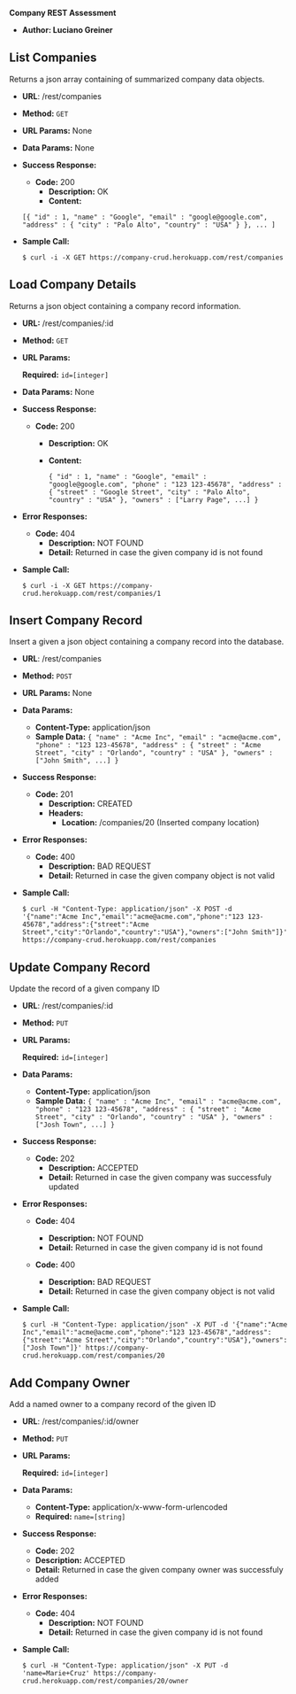 **Company REST Assessment**
  * **Author: Luciano Greiner**
 
**List Companies**
----
  Returns a json array containing of summarized company data objects.
* **URL**:
  /rest/companies
* **Method:**
  `GET`
*  **URL Params:**
  None
* **Data Params:**
  None
* **Success Response:**
  * **Code:** 200
     * **Description:** OK
     * **Content:**
  
  ```[{ "id" : 1, "name" : "Google", "email" : "google@google.com", "address" : { "city" : "Palo Alto", "country" : "USA" } }, ... ]```
 
* **Sample Call:**

  ```$ curl -i -X GET https://company-crud.herokuapp.com/rest/companies```
  
**Load Company Details**
----
  Returns a json object containing a company record information.
* **URL:**
  /rest/companies/:id
* **Method:**
  `GET`
*  **URL Params:**

   **Required:**
    `id=[integer]`

* **Data Params:**
  None

* **Success Response:**

  * **Code:** 200
     * **Description:** OK
     * **Content:** 
     
        ```{ "id" : 1, "name" : "Google", "email" : "google@google.com", "phone" : "123 123-45678", "address" : { "street" : "Google Street", "city" : "Palo Alto", "country" : "USA" }, "owners" : ["Larry Page", ...] }```
 
* **Error Responses:**

  * **Code:** 404
     * **Description:** NOT FOUND
     * **Detail:** Returned in case the given company id is not found
 
* **Sample Call:**

  ```$ curl -i -X GET https://company-crud.herokuapp.com/rest/companies/1```
  
**Insert Company Record**
----
  Insert a given a json object containing a company record into the database.
* **URL**:
  /rest/companies
* **Method:**
  `POST`
*  **URL Params:**
  None
* **Data Params:**
  * **Content-Type:** application/json
  * **Sample Data:** ```{ "name" : "Acme Inc", "email" : "acme@acme.com", "phone" : "123 123-45678", "address" : { "street" : "Acme Street", "city" : "Orlando", "country" : "USA" }, "owners" : ["John Smith", ...] }```
* **Success Response:**
  * **Code:** 201
     * **Description:** CREATED
     * **Headers:**
        *   **Location:** /companies/20 (Inserted company location)

* **Error Responses:**

  * **Code:** 400
     * **Description:** BAD REQUEST
     * **Detail:** Returned in case the given company object is not valid

* **Sample Call:**

  ```$ curl -H "Content-Type: application/json" -X POST -d '{"name":"Acme Inc","email":"acme@acme.com","phone":"123 123-45678","address":{"street":"Acme Street","city":"Orlando","country":"USA"},"owners":["John Smith"]}' https://company-crud.herokuapp.com/rest/companies```
  
    
**Update Company Record**
----
  Update the record of a given company ID
* **URL**:
  /rest/companies/:id
* **Method:**
  `PUT`
*  **URL Params:**

   **Required:**
    `id=[integer]`

* **Data Params:**
  * **Content-Type:** application/json
  * **Sample Data:** ```{ "name" : "Acme Inc", "email" : "acme@acme.com", "phone" : "123 123-45678", "address" : { "street" : "Acme Street", "city" : "Orlando", "country" : "USA" }, "owners" : ["Josh Town", ...] }```
* **Success Response:**
  * **Code:** 202
     * **Description:** ACCEPTED
     * **Detail:** Returned in case the given company was successfuly updated

* **Error Responses:**

  * **Code:** 404
     * **Description:** NOT FOUND
     * **Detail:** Returned in case the given company id is not found
 
  * **Code:** 400
     * **Description:** BAD REQUEST
     * **Detail:** Returned in case the given company object is not valid
 

* **Sample Call:**

  ```$ curl -H "Content-Type: application/json" -X PUT -d '{"name":"Acme Inc","email":"acme@acme.com","phone":"123 123-45678","address":{"street":"Acme Street","city":"Orlando","country":"USA"},"owners":["Josh Town"]}' https://company-crud.herokuapp.com/rest/companies/20```
  
  
      
**Add Company Owner**
----
  Add a named owner to a company record of the given ID
* **URL**:
  /rest/companies/:id/owner
* **Method:**
  `PUT`
*  **URL Params:**

   **Required:**
    `id=[integer]`

* **Data Params:**
  * **Content-Type:** application/x-www-form-urlencoded
  * **Required:**
    `name=[string]`
* **Success Response:**
     * **Code:** 202
     * **Description:** ACCEPTED
     * **Detail:** Returned in case the given company owner was successfuly added
 
* **Error Responses:**

  * **Code:** 404
     * **Description:** NOT FOUND
     * **Detail:** Returned in case the given company id is not found

* **Sample Call:**

  ```$ curl -H "Content-Type: application/json" -X PUT -d 'name=Marie+Cruz' https://company-crud.herokuapp.com/rest/companies/20/owner```